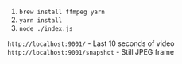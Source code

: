 1. `brew install ffmpeg yarn`
2. `yarn install`
3. `node ./index.js`

`http://localhost:9001/` - Last 10 seconds of video
`http://localhost:9001/snapshot` - Still JPEG frame

